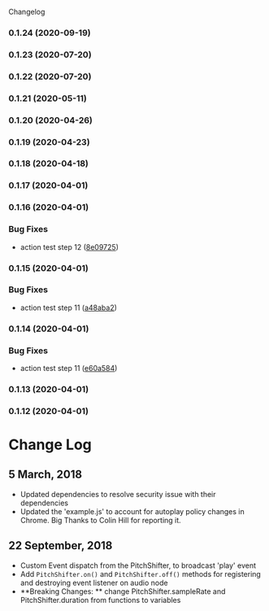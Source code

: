 Changelog
### 0.1.24 (2020-09-19)

### 0.1.23 (2020-07-20)

### 0.1.22 (2020-07-20)

### 0.1.21 (2020-05-11)

### 0.1.20 (2020-04-26)

### 0.1.19 (2020-04-23)

### 0.1.18 (2020-04-18)

### 0.1.17 (2020-04-01)

### 0.1.16 (2020-04-01)


### Bug Fixes

* action test step 12 ([8e09725](https://github.com/cutterbl/SoundTouchJS/commit/8e097257dd71d98b49f7a4aaeb409771bd65e1ac))

### 0.1.15 (2020-04-01)


### Bug Fixes

* action test step 11 ([a48aba2](https://github.com/cutterbl/SoundTouchJS/commit/a48aba209c2e0e35629bad5fb8a38b261a3457ee))

### 0.1.14 (2020-04-01)


### Bug Fixes

* action test step 11 ([e60a584](https://github.com/cutterbl/SoundTouchJS/commit/e60a58445f6a8aae4984e68d6ffde25403065765))

### 0.1.13 (2020-04-01)

### 0.1.12 (2020-04-01)

# Change Log

## 5 March, 2018

- Updated dependencies to resolve security issue with their dependencies
- Updated the 'example.js' to account for autoplay policy changes in Chrome. Big Thanks to Colin Hill for reporting it.

## 22 September, 2018

- Custom Event dispatch from the PitchShifter, to broadcast 'play' event
- Add `PitchShifter.on()` and `PitchShifter.off()` methods for registering and destroying event listener on audio node
- **Breaking Changes: ** change PitchShifter.sampleRate and PitchShifter.duration from functions to variables